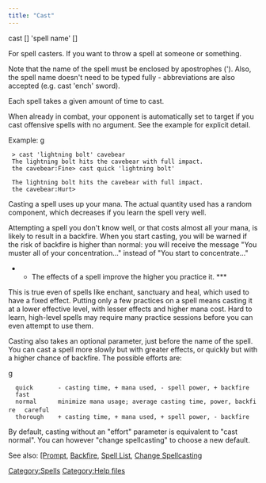 ```yaml
---
title: "Cast"
---
```


cast \[<effort>\] 'spell name' \[<parameters>\]

For spell casters. If you want to throw a spell at someone or something.

Note that the name of the spell must be enclosed by apostrophes (').
Also, the spell name doesn't need to be typed fully - abbreviations are
also accepted (e.g. cast 'ench' sword).

Each spell takes a given amount of time to cast.

When already in combat, your opponent is automatically set to target if
you cast offensive spells with no argument. See the example for explicit
detail.

Example: <nowiki>g

` > cast 'lightning bolt' cavebear`
` The lightning bolt hits the cavebear with full impact.`
` the cavebear:Fine> cast quick 'lightning bolt'`

` The lightning bolt hits the cavebear with full impact.`
` the cavebear:Hurt>`

</pre>

Casting a spell uses up your mana. The actual quantity used has a random
component, which decreases if you learn the spell very well.

Attempting a spell you don't know well, or that costs almost all your
mana, is likely to result in a backfire. When you start casting, you
will be warned if the risk of backfire is higher than normal: you will
receive the message "You muster all of your concentration..." instead of
"You start to concentrate..."

- - The effects of a spell improve the higher you practice it. \*\*\*

This is true even of spells like enchant, sanctuary and heal, which used
to have a fixed effect. Putting only a few practices on a spell means
casting it at a lower effective level, with lesser effects and higher
mana cost. Hard to learn, high-level spells may require many practice
sessions before you can even attempt to use them.

Casting also takes an optional <effort> parameter, just before the name
of the spell. You can cast a spell more slowly but with greater effects,
or quickly but with a higher chance of backfire. The possible efforts
are:

<nowiki>g

`  quick       - casting time, + mana used, - spell power, + backfire`
`  fast`
`  normal      minimize mana usage; average casting time, power, backfire`
`  careful`
`  thorough    + casting time, + mana used, + spell power, - backfire`

</pre>

By default, casting without an "effort" parameter is equivalent to "cast
normal". You can however "change spellcasting" to choose a new default.

See also: [\[Prompt]([Prompt "wikilink"),
[Backfire](Backfire "wikilink"), [Spell List](Spell "wikilink"), [Change
Spellcasting](Change_Spellcasting "wikilink")

[Category:Spells](Category:Spells "wikilink") [Category:Help
files](Category:Help_files "wikilink")